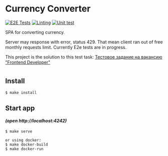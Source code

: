 # Currency Converter
[![E2E Tests](https://github.com/kaamosdao/currency-converter/actions/workflows/e2e-test.yml/badge.svg)](https://github.com/kaamosdao/currency-converter/actions/workflows/e2e-test.yml)
[![Linting](https://github.com/kaamosdao/currency-converter/actions/workflows/linter-check.yml/badge.svg)](https://github.com/kaamosdao/currency-converter/actions/workflows/linter-check.yml)
[![Unit test](https://github.com/kaamosdao/currency-converter/actions/workflows/unit-test.yml/badge.svg)](https://github.com/kaamosdao/currency-converter/actions/workflows/unit-test.yml)

SPA for converting currency.

Server may response with error, status 429. That mean client ran out of free monthly requests limit.
Currently E2e tests are in progress.

This project is the solution to this test task: 
[Тестовое задание на вакансию "Frontend Developer"](https://github.com/appbooster/test-assignments/blob/master/tasks/frontend.md)

#
## Install

```sh
$ make install
```

## Start app 
####  *(open http://localhost:4242)*
```
$ make serve
```
```
or using docker:
$ make docker-build
$ make docker-run
```
